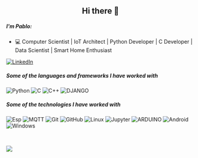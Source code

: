 <!-- Profile README FILE for GitHub.

### Hi there 👋

Profile example: https://github.com/Lunox-code
Profile example code: https://github.com/Lunox-code/Lunox-code
more Profile options at: https://github.com/anuraghazra/github-readme-stats
more Profile examples at: https://github.com/kautukkundan/Awesome-Profile-README-templates

Here are some ideas to get you started:

- 🔭 I’m currently working on ...
- 🌱 I’m currently learning ...
- 👯 I’m looking to collaborate on ...
- 🤔 I’m looking for help with ...
- 💬 Ask me about ...
- 📫 How to reach me: ...
- 😄 Pronouns: ...
- ⚡ Fun fact: ...
-->


<!-- Title -->
<h2 align="center">Hi there 👋
</h2>

##### I'm Pablo:

- 💻 Computer Scientist | IoT Architect | Python Developer | C Developer | Data Scientist | Smart Home Enthusiast 

[![LinkedIn](https://img.shields.io/badge/-LINKEDIN-0077B5?style=for-the-badge&logo=linkedin&logoColor=white)](https://www.linkedin.com/in/pablo-ventura-490305188/)

##### Some of the languages and frameworks I have worked with

![Python](https://img.shields.io/badge/-Python-000000?style=flat&logo=python)
![C](https://img.shields.io/badge/-C-000000?style=flat&logo=c)
![C++](https://img.shields.io/badge/-C++-000000?style=flat&logo=c%2B%2B)
![DJANGO](https://img.shields.io/badge/-Django-000000?style=flat&logo=django)

##### Some of the technologies I have worked with

![Esp](https://img.shields.io/badge/-ESP8266%20&%20ESP32-222222?style=flat&logo=espressif)
![MQTT](https://img.shields.io/badge/-MQTT-222222?style=flat&logo=mqtt)
![Git](https://img.shields.io/badge/-Git-222222?style=flat&logo=git&logoColor=F05032)
![GitHub](https://img.shields.io/badge/-GitHub-222222?style=flat&logo=github&logoColor=181717)
![Linux](https://img.shields.io/badge/-Linux-222222?style=flat&logo=linux&logoColor=FCC624)
![Jupyter](https://img.shields.io/badge/-Jupyter-222222?style=flat&logo=Jupyter)
![ARDUINO](https://img.shields.io/badge/-Arduino-222222?style=flat&logo=arduino)
![Android](https://img.shields.io/badge/-Android-222222?style=flat&logo=android)
![Windows](https://img.shields.io/badge/-Windows-222222?style=flat&logo=windows)


<!-- GitHub Stats -->

<p align="center">
    <a href="https://github.com/anuraghazra/github-readme-stats"><img alt="" src="https://github-readme-stats.vercel.app/api?username=pablogventura&show_icons=true&include_all_commits=true&count_private=true"/></a>
    <a href="https://github.com/anuraghazra/github-readme-stats"><img alt="" src="https://github-readme-stats.vercel.app/api/top-langs/?username=pablogventura&layout=compact&hide=G-code"/></a>
    <!--&hide=HTML,CSS,Rich Text Format-->
</p>


![](https://komarev.com/ghpvc/?username=pablogventura)

               
                                            
<!-- To Do Ideas
Add Projects

[![Telegram](https://img.shields.io/badge/-TELEGRAM-2CA5E0?style=for-the-badge&logo=telegram&logoColor=white)](https://t.me/adamalston)
[![Gmail](https://img.shields.io/badge/-GMAIL-D14836?style=for-the-badge&logo=gmail&logoColor=white)](mailto:aalston9@gmail.com)
[![adamalston.com](https://img.shields.io/badge/-ADAMALSTON.COM-000000?style=for-the-badge&logo=react&logoColor=white)](https://www.adamalston.com/)

-->                                          





